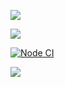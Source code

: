 <a href="https://github.com/safbek/frontend-project-lvl2/maintainability"><img src="https://api.codeclimate.com/v1/badges/a99a88d28ad37a79dbf6/maintainability" /></a>

<a href="https://github.com/safbek/frontend-project-lvl2/test_coverage"><img src="https://api.codeclimate.com/v1/badges/a99a88d28ad37a79dbf6/test_coverage" /></a>

<a href="https://github.com/safbek/frontend-project-lvl2/actions"><img src="https://github.com/safbek/frontend-project-lvl2/workflows/Node%20CI/badge.svg" alt="Node CI" style="max-width:100%;"></a>

<a href="https://asciinema.org/a/rh8Rztvhj40ke1Ndm89bMAOeQ" target="_blank"><img src="https://asciinema.org/a/rh8Rztvhj40ke1Ndm89bMAOeQ.svg" /></a>
